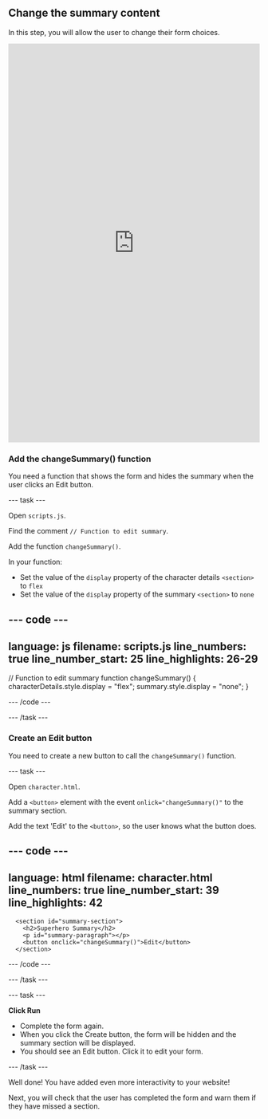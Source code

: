 ## Change the summary content

In this step, you will allow the user to change their form choices.

<iframe src="https://editor.raspberrypi.org/en/embed/viewer/comic-character-step5?page=character.html" width="100%" height="800" frameborder="0" marginwidth="0" marginheight="0" allowfullscreen> </iframe>

### Add the changeSummary() function

You need a function that shows the form and hides the summary when the user clicks an Edit button.

\--- task ---

Open `scripts.js`.

Find the comment `// Function to edit summary`.

Add the function `changeSummary()`.

In your function:

- Set the value of the `display` property of the character details `<section>` to `flex`
- Set the value of the `display` property of the summary `<section>` to `none`

## --- code ---

language: js
filename: scripts.js
line_numbers: true
line_number_start: 25
line_highlights: 26-29
-----------------------------------------------------------

// Function to edit summary
function changeSummary() {
characterDetails.style.display = "flex";
summary.style.display = "none";
}

\--- /code ---

\--- /task ---

### Create an Edit button

You need to create a new button to call the `changeSummary()` function.

\--- task ---

Open `character.html`.

Add a `<button>` element with the event `onlick="changeSummary()"` to the summary section.

Add the text 'Edit' to the `<button>`, so the user knows what the button does.

## --- code ---

language: html
filename: character.html
line_numbers: true
line_number_start: 39
line_highlights: 42
--------------------------------------------------------

```
  <section id="summary-section">
    <h2>Superhero Summary</h2>
    <p id="summary-paragraph"></p>
    <button onclick="changeSummary()">Edit</button>
  </section>
```

\--- /code ---

\--- /task ---

\--- task ---

**Click Run**

- Complete the form again.
- When you click the Create button, the form will be hidden and the summary section will be displayed.
- You should see an Edit button. Click it to edit your form.

\--- /task ---

Well done! You have added even more interactivity to your website!

Next, you will check that the user has completed the form and warn them if they have missed a section.

